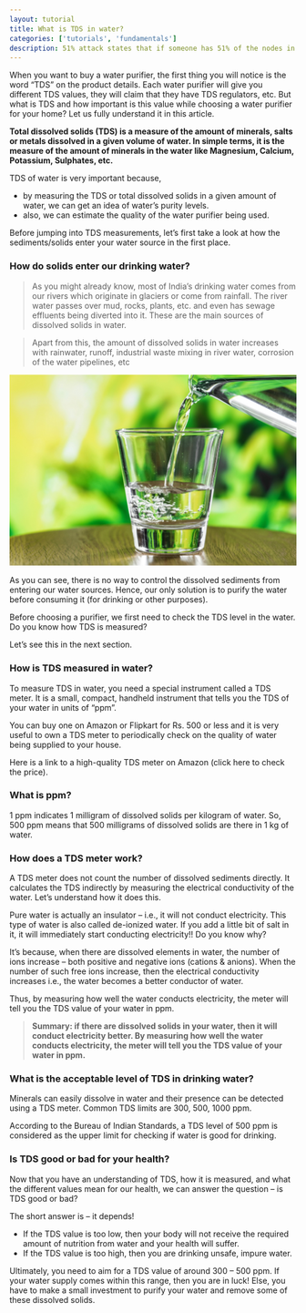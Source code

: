 ```yaml
---
layout: tutorial
title: What is TDS in water?
categories: ['tutorials', 'fundamentals']
description: 51% attack states that if someone has 51% of the nodes in the blockchain, then he can control which blocks become canonical. Let's learn more about this. 
---
```


When you want to buy a water purifier, the first thing you will notice is the word “TDS” on the product details. Each water purifier will give you different TDS values, they will claim that they have TDS regulators, etc. But what is TDS and how important is this value while choosing a water purifier for your home? Let us fully understand it in this article.

**Total dissolved solids (TDS) is a measure of the amount of minerals, salts or metals dissolved in a given volume of water. In simple terms, it is the measure of the amount of minerals in the water like Magnesium, Calcium, Potassium, Sulphates, etc.**

TDS of water is very important because,
* by measuring the TDS or total dissolved solids in a given amount of water, we can get an idea of water’s purity levels.
* also, we can estimate the quality of the water purifier being used.

Before jumping into TDS measurements, let’s first take a look at how the sediments/solids enter your water source in the first place. 

### **How do solids enter our drinking water?**
> As you might already know, most of India’s drinking water comes from our rivers which originate in glaciers or come from rainfall. The river water passes over mud, rocks, plants, etc. and even has sewage effluents being diverted into it. These are the main sources of dissolved solids in water.

> Apart from this, the amount of dissolved solids in water increases with rainwater, runoff, industrial waste mixing in river water, corrosion of the water pipelines, etc

![River water contributes to TDS (total dissolved solids)](/imgs/what-is-tds-in-water.jpg)


As you can see, there is no way to control the dissolved sediments from entering our water sources. Hence, our only solution is to purify the water before consuming it (for drinking or other purposes).

Before choosing a purifier, we first need to check the TDS level in the water. Do you know how TDS is measured?

Let’s see this in the next section.


### **How is TDS measured in water?**
To measure TDS in water, you need a special instrument called a TDS meter. It is a small, compact, handheld instrument that tells you the TDS of your water in units of “ppm”.

You can buy one on Amazon or Flipkart for Rs. 500 or less and it is very useful to own a TDS meter to periodically check on the quality of water being supplied to your house.

Here is a link to a high-quality TDS meter on Amazon (click here to check the price).

### **What is ppm?**
1 ppm indicates 1 milligram of dissolved solids per kilogram of water. So, 500 ppm means that 500 milligrams of dissolved solids are there in 1 kg of water.

### **How does a TDS meter work?**
A TDS meter does not count the number of dissolved sediments directly. It calculates the TDS indirectly by measuring the electrical conductivity of the water. Let’s understand how it does this.

Pure water is actually an insulator – i.e., it will not conduct electricity. This type of water is also called de-ionized water. If you add a little bit of salt in it, it will immediately start conducting electricity!! Do you know why?

It’s because, when there are dissolved elements in water, the number of ions increase – both positive and negative ions (cations & anions). When the number of such free ions increase, then the electrical conductivity increases i.e., the water becomes a better conductor of water.

Thus, by measuring how well the water conducts electricity, the meter will tell you the TDS value of your water in ppm.

> **Summary: if there are dissolved solids in your water, then it will conduct electricity better. By measuring how well the water conducts electricity, the meter will tell you the TDS value of your water in ppm.**

### **What is the acceptable level of TDS in drinking water?**
Minerals can easily dissolve in water and their presence can be detected using a TDS meter. Common TDS limits are 300, 500, 1000 ppm. 

According to the Bureau of Indian Standards, a TDS level of 500 ppm is considered as the upper limit for checking if water is good for drinking. 

### **Is TDS good or bad for your health?**
Now that you have an understanding of TDS, how it is measured, and what the different values mean for our health, we can answer the question – is TDS good or bad?

The short answer is – it depends!
* If the TDS value is too low, then your body will not receive the required amount of nutrition from water and your health will suffer.
* If the TDS value is too high, then you are drinking unsafe, impure water.

Ultimately, you need to aim for a TDS value of around 300 – 500 ppm. If your water supply comes within this range, then you are in luck! Else, you have to make a small investment to purify your water and remove some of these dissolved solids. 
